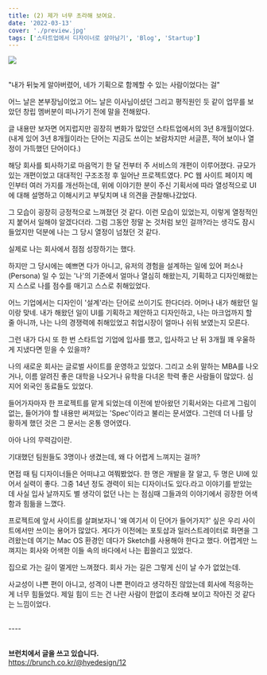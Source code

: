 ```yaml
---
title: (2) 제가 너무 초라해 보여요.
date: '2022-03-13'
cover: './preview.jpg'
tags: ['스타트업에서 디자이너로 살아남기', 'Blog', 'Startup']
---
```


<img src="/preview.jpg"/>
<br /><br />

"내가 뒤늦게 알아버렸어, 네가 기획으로 함께할 수 있는 사람이었다는 걸"



어느 날은 본부장님이었고 어느 날은 이사님이셨던 그리고 평직원인 듯 같이 업무를 보았던 창립 멤버분이 떠나가기 전에 말을 전해왔다.



글 내용만 보자면 어지럽지만 굉장히 변화가 많았던 스타트업에서의 3년 8개월이었다.(내게 있어 3년 8개월이라는 단어는 지금도 쓰이는 보람차지만 서글픈, 적어 보이나 열정이 가득했던 단어이다.)



해당 회사를 퇴사하기로 마음먹기 한 달 전부터 주 서비스의 개편이 이루어졌다. 규모가 있는 개편이었고 대대적인 구조조정 후 일어난 프로젝트였다. PC 웹 사이트 페이지 메인부터 여러 가지를 개선하는데, 위에 이야기한 분이 주신 기획서에 따라 열성적으로 UI에 대해 설명하고 이해시키고 부딪치며 내 의견을 관찰해나갔었다.



그 모습이 굉장히 긍정적으로 느껴졌던 것 같다. 이런 모습이 있었는지, 이렇게 열정적인지 붙어서 일해야 알겠다더라. 그럼 그동안 정말 논 것처럼 보인 걸까?라는 생각도 잠시 들었지만 덕분에 나는 그 당시 열정이 넘쳤던 것 같다.



실제로 나는 회사에서 점점 성장하기는 했다. 

하지만 그 당시에는 예쁘면 다가 아니고, 유저의 경험을 설계하는 일에 있어 퍼소나(Persona) 일 수 있는 '나'의 기준에서 얼마나 열심히 해왔는지, 기획하고 디자인해왔는지 스스로 나를 점수를 매기고 스스로 취해있었다. 

어느 기업에서는 디자인이 '설계'라는 단어로 쓰이기도 한다더라. 어머나 내가 해왔던 일이랑 맞네. 내가 해왔던 일이 UI를 기획하고 제안하고 디자인하고, 나는 마크업까지 할 줄 아니까, 나는 나의 경쟁력에 취해있었고 취업시장이 얼마나 쉬워 보였는지 모른다.



그런 내가 다시 또 한 번 스타트업 기업에 입사를 했고, 입사하고 난 뒤 3개월 꽤 우울하게 지냈다면 믿을 수 있을까?





나의 새로운 회사는 글로벌 사이트를 운영하고 있었다. 그리고 소위 말하는 MBA를 나오거나, 이름 알려진 좋은 대학을 나오거나 유학을 다녀온 학력 좋은 사람들이 많았다. 심지어 외국인 동료들도 있었다.

들어가자마자 한 프로젝트를 맡게 되었는데 이전에 받아왔던 기획서와는 다르게 그림이 없는, 들어가야 할 내용만 써져있는 'Spec'이라고 불리는 문서였다. 그런데 더 나를 당황하게 했던 것은 그 문서는 온통 영어였다.



아아 나의 무력감이란.



기대했던 팀원들도 3명이나 생겼는데, 왜 다 어렵게 느껴지는 걸까? 

면접 때 팀 디자이너들은 어떠냐고 여쭤봤었다. 한 명은 개발을 잘 알고, 두 명은 UI에 있어서 실력이 좋다. 그중 14년 정도 경력이 되는 디자이너도 있다.라고 이야기를 받았는데 사실 입사 날까지도 별 생각이 없던 나는 는 점심때 그들과의 이야기에서 굉장한 어색함과 힘듦을 느꼈다.



프로젝트에 앞서 사이트를 살펴보자니 '왜 여기서 이 단어가 들어가지?' 싶은 우리 사이트에서만 쓰이는 용어가 많았다. 게다가 이전에는 포토샵과 일러스트레이터로 화면을 그려왔는데 여기는 Mac OS 환경인 데다가 Sketch를 사용해야 한다고 했다. 어렵게만 느껴지는 회사와 어색한 이들 속의 바다에서 나는 휩쓸리고 있었다.



집으로 가는 길이 멀게만 느껴졌다. 회사 가는 길은 그렇게 신이 날 수가 없었는데.



사교성이 나쁜 편이 아니고, 성격이 나쁜 편이라고 생각하진 않았는데 회사에 적응하는 게 너무 힘들었다. 제일 힘이 드는 건 나란 사람이 한없이 초라해 보이고 작아진 것 같다는 느낌이었다.

<br />
----
<br />
<br />

<b>브런치에서 글을 쓰고 있습니다.</b><br />
https://brunch.co.kr/@hyedesign/12